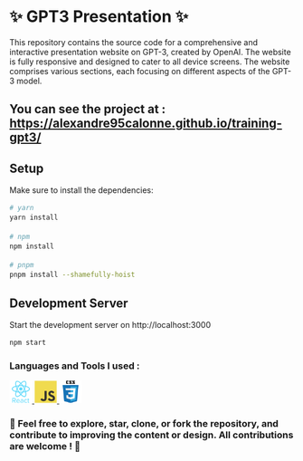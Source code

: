 # ✨ GPT3 Presentation ✨

This repository contains the source code for a comprehensive and interactive presentation website on GPT-3, created by OpenAI. The website is fully responsive and designed to cater to all device screens. The website comprises various sections, each focusing on different aspects of the GPT-3 model. 

## You can see the project at : https://alexandre95calonne.github.io/training-gpt3/ 


## Setup

Make sure to install the dependencies:

```bash
# yarn
yarn install

# npm
npm install

# pnpm
pnpm install --shamefully-hoist
```

## Development Server

Start the development server on http://localhost:3000

```bash
npm start
```


<h3 align="left">Languages and Tools I used :</h3>
<p align="left"> <a href="https://reactjs.org/" target="_blank" rel="noreferrer"> <img src="https://raw.githubusercontent.com/devicons/devicon/master/icons/react/react-original-wordmark.svg" alt="react" width="40" height="40"/> </a> <a href="https://developer.mozilla.org/en-US/docs/Web/JavaScript" target="_blank" rel="noreferrer"> <img src="https://raw.githubusercontent.com/devicons/devicon/master/icons/javascript/javascript-original.svg" alt="javascript" width="40" height="40"/> </a> <a href="https://www.w3schools.com/css/" target="_blank" rel="noreferrer"> <img src="https://raw.githubusercontent.com/devicons/devicon/master/icons/css3/css3-original-wordmark.svg" alt="css3" width="40" height="40"/> </a> </p>

### 🚀 Feel free to explore, star, clone, or fork the repository, and contribute to improving the content or design. All contributions are welcome ! 🚀
